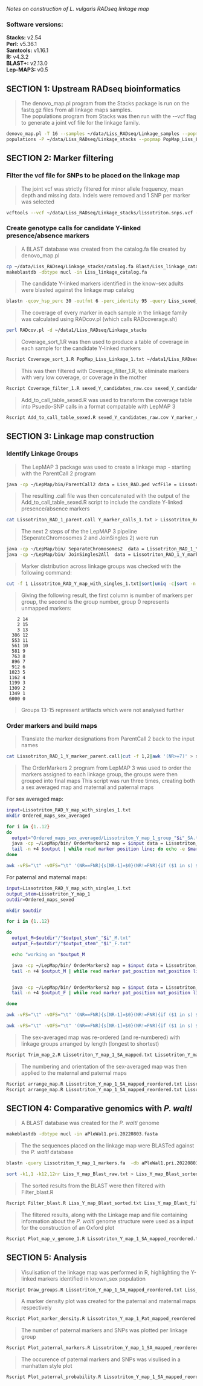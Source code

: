 _Notes on construction of L. vulgaris RADseq linkage map_


### Software versions: ###

**Stacks:** v2.54  
**Perl:** v5.36.1  
**Samtools:** v1.16.1  
**R:** v4.3.2  
**BLAST+:** v2.13.0   
**Lep-MAP3:** v0.5  

SECTION 1: Upstream RADseq bioinformatics
-----------------------------------------

> The denovo_map.pl program from the Stacks package is run on the fastq.gz files from all linkage maps samples.  
> The populations program from Stacks was then run with the --vcf flag to generate a joint vcf file for the linkage family.
```sh
denovo_map.pl -T 16 --samples ~/data/Liss_RADseq/Linkage_samples --popmap PopMap_Liss_Linkage_1.txt -o ~/data/Liss_RADseq/Linkage_stacks --paired
populations -P ~/data/Liss_RADseq/Linkage_stacks --popmap PopMap_Liss_Linkage_1.txt -t 16 --vcf
````

SECTION 2: Marker filtering
---------------------------

### Filter the vcf file for SNPs to be placed on the linkage map ###

> The joint vcf was strictly filtered for minor allele frequency, mean depth and missing data. Indels were removed and 1 SNP per marker was selected

```sh
vcftools --vcf ~/data/Liss_RADseq/Linkage_stacks/lissotriton.snps.vcf --recode --recode-INFO-all --out Lissotriton_joint.filtered --maf 0.2 --min-meanDP 10 --max-missing 0.95 --remove-indels --thin 500
````

### Create genotype calls for candidate Y-linked presence/absence markers ###

> A BLAST database was created from the catalog.fa file created by denovo_map.pl

````sh
cp ~/data/Liss_RADseq/Linkage_stacks/catalog.fa Blast/Liss_linkage_catalog.fa
makeblastdb -dbtype nucl -in Liss_linkage_catalog.fa
````

> The candidate Y-linked markers identified in the know-sex adults were blasted against the linkage map catalog

```sh
blastn -qcov_hsp_perc 30 -outfmt 6 -perc_identity 95 -query Liss_sexed_Y_candidates_1.fa -db Blast/Liss_linkage_catalog.fa | sort -k1,1 -k12,12nr -k11,11n | sort -u -k1,1 --merge > Y_candidates_in_linkage_map.blast
````

> The coverage of every marker in each sample in the linkage family was calculated using RADcov.pl (which calls RADcoverage.sh)

```sh
perl RADcov.pl -d ~/data1/Liss_RADseq/Linkage_stacks
````

> Coverage_sort_1.R was then used to produce a table of coverage in each sample for the candidate Y-linked markers

```sh
Rscript Coverage_sort_1.R PopMap_Liss_Linkage_1.txt ~/data1/Liss_RADseq/Linkage_stacks Y_candidates_in_linkage_map.blast sexed_Y_candidates_raw.cov
```

> This was then filtered with Coverage_filter_1.R, to eliminate markers with very low coverage, or coverage in the mother

```sh
Rscript Coverage_filter_1.R sexed_Y_candidates_raw.cov sexed_Y_candidates_filtered.cov 1 17011c
```

> Add_to_call_table_sexed.R was used to transform the coverage table into Psuedo-SNP calls in a format compatable with LepMAP 3

```sh
Rscript Add_to_call_table_sexed.R sexed_Y_candidates_raw.cov Y_marker_calls_1.txt Y
```

SECTION 3: Linkage map construction
-----------------------------------

### Identify Linkage Groups ###

> The LepMAP 3 package was used to create a linkage map - starting with the ParentCall 2 program

```sh
java -cp ~/LepMap/bin/ParentCall2 data = Liss_RAD.ped vcfFile = Lissotriton_joint.filtered.recode.vcf > Lissotriton_RAD_1_parent.call
```

> The resulting .call file was then concatenated with the output of the Add_to_call_table_sexed.R script to include the candiate Y-linked presence/absence markers

```sh
cat Lissotriton_RAD_1_parent.call Y_marker_calls_1.txt > Lissotriton_RAD_1_Y_marker_parent.call
```

> The next 2 steps of the the LepMAP 3 pipeline (SeperateChromosomes 2 and JoinSingles 2) were run

```sh
java -cp ~/LepMap/bin/ SeparateChromosomes2  data = Lissotriton_RAD_1_Y_marker_parent.call lodLimit = 20 distortionLod = 1 > Lissotriton_RAD_Y_map_1.txt
java -cp ~/LepMap/bin/ JoinSingles2All  data = Lissotriton_RAD_1_Y_marker_parent.call map = Lissotriton_RAD_Y_map_1.txt lodLimit = 15 > Lissotriton_RAD_Y_map_with_singles_1.txt
```

> Marker distribution across linkage groups was checked with the following command:
```sh
cut -f 1 Lissotriton_RAD_Y_map_with_singles_1.txt|sort|uniq -c|sort -n
```
> Giving the following result, the first column is number of markers per group, the second is the group number, group 0 represents unmapped markers:

        2 14
        2 15
        3 13
      386 12
      553 11
      561 10
      581 9
      763 8
      896 7
      912 6
     1023 5
     1162 4
     1199 3
     1309 2
     1349 1
     6000 0

> Groups 13-15 represent artifacts which were not analysed further

### Order markers and build maps ###

> Translate the marker designations from ParentCall 2 back to the input names

```sh
cat Lissotriton_RAD_1_Y_marker_parent.call|cut -f 1,2|awk '(NR>=7)' > snps.txt
```

> The OrderMarkers 2 program from LepMAP 3 was used to order the markers assigned to each linkage group, the groups were then grouped into final maps
> This script was run three times, creating both a sex averaged map and maternal and paternal maps

For sex averaged map:

```sh
input=Lissotriton_RAD_Y_map_with_singles_1.txt
mkdir Ordered_maps_sex_averaged

for i in {1..12}
do
  output="Ordered_maps_sex_averaged/Lissotriton_Y_map_1_group_"$i"_SA.txt"
  java -cp ~/LepMap/bin/ OrderMarkers2 map = $input data = Lissotriton_RAD_1_Y_marker_parent.call chromosome = $i  numMergeIterations = 20 numPolishIterations = 8 minError=0.02 scale = M/N 2 numThreads = 8 sexAveraged = 1 > $output
  tail -n +4 $output | while read marker position line; do echo -e $marker"\t"$position"\t"$i; done >> Ordered_maps_sex_averaged/Lissotriton_Y_map_1_SA_ordered.txt
done

awk -vFS="\t" -vOFS="\t" '(NR==FNR){s[NR-1]=$0}(NR!=FNR){if ($1 in s) $1=s[$1];print}' snps.txt Ordered_maps_sex_averaged/Lissotriton_Y_map_1_SA_ordered.txt | cut -f 1,2,4,5 > Ordered_maps_sex_averaged/Lissotriton_Y_map_1_SA_mapped.txt
```

For paternal and maternal maps:

```sh
input=Lissotriton_RAD_Y_map_with_singles_1.txt
output_stem=Lissotriton_Y_map_1
outdir=Ordered_maps_sexed

mkdir $outdir

for i in {1..12}

do
  output_M=$outdir"/"$output_stem"_"$i"_M.txt"
  output_F=$outdir"/"$output_stem"_"$i"_F.txt"

  echo "working on "$output_M

  java -cp ~/LepMap/bin/ OrderMarkers2 map = $input data = Lissotriton_RAD_1_Y_marker_parent.call chromosome = $i  numMergeIterations = 20 numPolishIterations = 8 minError=0.02 scale = M/N 2 numThreads = 8 informativeMask=23 > $output_M
  tail -n +4 $output_M | while read marker pat_position mat_position line; do echo -e $marker"\t"$pat_position"\t"$mat_position"\t"$i; done >> $outdir"/"$output_stem"_male_ordered.txt"


  java -cp ~/LepMap/bin/ OrderMarkers2 map = $input data = Lissotriton_RAD_1_Y_marker_parent.call chromosome = $i  numMergeIterations = 20 numPolishIterations = 8 minError=0.02 scale = M/N 2 numThreads = 8 informativeMask=13 > $output_F
  tail -n +4 $output_F | while read marker pat_position mat_position line; do echo -e $marker"\t"$pat_position"\t"$mat_position"\t"$i; done >> $outdir"/"$output_stem"_female_ordered.txt"

done

awk -vFS="\t" -vOFS="\t" '(NR==FNR){s[NR-1]=$0}(NR!=FNR){if ($1 in s) $1=s[$1];print}' snps.txt $outdir"/"$output_stem"_male_ordered.txt" | cut -f 1,2,4,5 > $outdir"/"$output_stem"_paternal_mapped.txt"

awk -vFS="\t" -vOFS="\t" '(NR==FNR){s[NR-1]=$0}(NR!=FNR){if ($1 in s) $1=s[$1];print}' snps.txt $outdir"/"$output_stem"_female_ordered.txt" | cut -f 1,3,4,5 > $outdir"/"$output_stem"_maternal_mapped.txt"
```

> The sex-averaged map was re-ordered (and re-numbered) with linkage groups arranged by length (longest to shortest)

```sh
Rscript Trim_map_2.R Lissotriton_Y_map_1_SA_mapped.txt Lissotriton_Y_map_1_SA_mapped_reordered.txt NA 100
```

> The numbering and orientation of the sex-averaged map was then applied to the maternal and paternal maps

```sh
Rscript arrange_map.R Lissotriton_Y_map_1_SA_mapped_reordered.txt Lissotriton_Y_map_1_paternal_mapped.txt Lissotriton_Y_map_1_Pat_mapped_reordered.txt
Rscript arrange_map.R Lissotriton_Y_map_1_SA_mapped_reordered.txt Lissotriton_Y_map_1_maternal_mapped.txt Lissotriton_Y_map_1_Mat_mapped_reordered.txt
```

SECTION 4: Comparative genomics with _P. waltl_
-----------------------------------------------
> A BLAST database was created for the _P. waltl_ genome

```sh
makeblastdb -dbtype nucl -in aPleWal1.pri.20220803.fasta
```

> The the sequences placed on the linkage map were BLASTed against the _P. waltl_ database

```sh
blastn -query Lissotriton_Y_map_1_markers.fa  -db aPleWal1.pri.20220803.fasta -outfmt 6 -evalue 1e-20 -word_size 11 -num_threads 8 > Liss_Y_map_Blast_raw.txt

sort -k1,1 -k12,12nr Liss_Y_map_Blast_raw.txt > Liss_Y_map_Blast_sorted.txt
```

> The sorted results from the BLAST were then filtered with Filter_blast.R
```sh
Rscript Filter_blast.R Liss_Y_map_Blast_sorted.txt Liss_Y_map_Blast_filtered.txt
```

> The filtered results, along with the Linkage map and file containing information about the _P. waltl_ genome structure were used as a input for the construction of an Oxford plot
```sh
Rscript Plot_map_v_genome_1.R Lissotriton_Y_map_1_SA_mapped_reordered.txt Liss_Y_map_Blast_filtered.txt Pluro_genome_struct_chr.txt Lissotriton_Y_map_1_SA_v_Pluro
```

SECTION 5: Analysis
-------------------

> Visulisation of the linkage map was performed in R, highlighting the Y-linked markers identified in known_sex population

```sh
Rscript Draw_groups.R Lissotriton_Y_map_1_SA_mapped_reordered.txt Liss_Y_markers.txt Liss_Y_map_SA.pdf "_Lissotriton vulgaris_ Linkage Groups"
```

> A marker density plot was created for the paternal and maternal maps respectively

```sh
Rscript Plot_marker_density.R Lissotriton_Y_map_1_Pat_mapped_reordered.txt Liss_Y_markers.txt Lissotriton_Y_map_1_Mat_mapped_reordered.txt Liss_density_plot.pdf
```
> The number of paternal markers and SNPs was plotted per linkage group

```sh
Rscript Plot_paternal_markers.R Lissotriton_Y_map_1_SA_mapped_reordered.txt father_hetero_markers_filtered_by_mother.txt Paternal_specific_snps_marker_list.txt Liss_group_plots.pdf
```

> The occurence of paternal markers and SNPs was visulised in a manhatten style plot

```sh
Rscript Plot_paternal_probability.R Lissotriton_Y_map_1_SA_mapped_reordered.txt father_hetero_markers_filtered_by_mother.txt Paternal_specific_snps_marker_list.txt Liss_probability_plots.pdf
```

 
